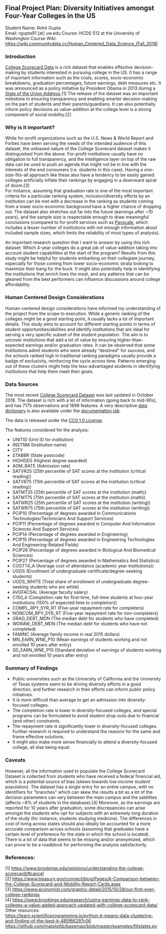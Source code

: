 ## Final Project Plan: Diversity Initiatives amongst Four-Year Colleges in the US

Student Name: Rohit Gupta   
Email: rgupta91 [at] uw.edu 
Course: HCDS 512 at the University of Washington
Course Wiki: https://wiki.communitydata.cc/Human_Centered_Data_Science_(Fall_2018)

### Introduction
[College Scorecard Data](https://collegescorecard.ed.gov/data/) is a rich dataset that enables effective decision-making by students interested in pursuing college in the US. It has a range of important information such as the costs, scores, socio-economic breakdowns, graduation percentages, future earnings, debt measures etc. It was announced as a policy initiative by President Obama in 2013 during a [State of the Union Address](https://obamawhitehouse.archives.gov/the-press-office/2013/02/12/remarks-president-state-union-address).[1] The release of the dataset was an important milestone in ensuring transparency and enabling smarter decision-making on the part of students and their parents/guardians. It can also potentially inform policy decisions as value-addition at the college level is a strong component of social mobility.[2]

### Why is it important?
While for-profit organizations such as the U.S. News & World Report and Forbes have been serving the needs of the intended audience of this dataset, the unbiased nature of the College Scorecard dataset makes it distinguished from the above. For-profit institutions usually have no obligation to full transparency, and the intelligence layer on top of the raw data can be used to push an agenda that might not be in line with the interests of the end consumers (i.e. students in this case). Having a one-size-fits-all approach like these also have a tendency to be easily gamed: colleges artificially inflate their rankings by engaging in a downward spiral of doom.[3]   
For instance, assuming that graduation rate is one of the most important criteria for a particular ranking system, inclusion/diversity efforts by an institution can be met with a decrease in the ranking as students coming from a lower socio-economic background have a higher chance of dropping out. The dataset also stretches out far into the future (earnings after ~10 years), and the sample size is respectable enough to draw meaningful conclusions (compared to for-profit services such as [Payscale](www.payscale.com), which includes a lesser number of institutions with not enough information about included sample sizes, which limits the reliability of most types of analysis). 
   
An important research question that I want to answer by using this rich dataset: Which 4-year colleges do a great job of value-addition taking into account student capabilities at the start of the program? Results from this study might be helpful for students embarking on their collegiate journey, especially for those coming from lower socio-economic strata looking to maximize their bang for the buck. It might also potentially help in identifying the institutions that enrich lives the most, and any patterns that can be gleaned from the best performers can influence discussions around college affordability. 

### Human Centered Design Considerations
Human-centered design considerations have informed my understanding of the project from the scope to execution. While a generic ranking of the colleges might be a good starting point, it usually lacks a lot of important details. This study aims to account for different starting points in terms of student opportunities/abilities and identify institutions that are ideal for serving a very specific subset of the student population. The aim is to uncover institutions that add a lot of value by ensuring higher-than-expected earnings and/or graduation rates. It can be observed that some institutions admit students who were already "destined" for success, and the schools ranked high in traditional ranking paradigms usually provide a badge of exclusivity, reinforcing the cycle across time. Patterns emerging out of these clusters might help the less-advantaged students in identifying institutions that help them meet their goals.

### Data Sources
The most recent [College Scorecard Dataset](https://ed-public-download.app.cloud.gov/downloads/Most-Recent-Cohorts-All-Data-Elements.csv) was last updated in October 2018. The dataset is rich with a lot of information (going back to mid-90s), and has 7175 observations and 1899 features. A very descriptive [data dictionary](https://collegescorecard.ed.gov/assets/CollegeScorecardDataDictionary.xlsx) is also available under the [documentation tab](https://collegescorecard.ed.gov/data/documentation/).

The data is released under the [CC0 1.0 License](https://creativecommons.org/publicdomain/zero/1.0/). 

The features considered for the analysis:
* UNITID (Unit ID for institution)
* INSTNM (Institution name)
* CITY
* STABBR (State postcode) 
* HIGHDEG (Highest degree awarded)
* ADM_RATE (Admission rate)
* SATVR25 (25th percentile of SAT scores at the institution (critical reading))
* SATVR75 (75th percentile of SAT scores at the institution (critical reading))
* SATMT25 (25th percentile of SAT scores at the institution (math))
* SATMT75 (75th percentile of SAT scores at the institution (math))
* SATWR25 (25th percentile of SAT scores at the institution (writing))
* SATWR75 (75th percentile of SAT scores at the institution (writing))
* PCIP10 (Percentage of degrees awarded in Communications Technologies/Technicians And Support Services)
* PCIP11 (Percentage of degrees awarded in Computer And Information Sciences And Support Services)
* PCIP14 (Percentage of degrees awarded in Engineering)
* PCIP15 (Percentage of degrees awarded in Engineering Technologies And Engineering-Related Fields)
* PCIP26 (Percentage of degrees awarded in Biological And Biomedical Sciences)
* PCIP27 (Percentage of degrees awarded in Mathematics And Statistics)
* COSTT4_A (Average cost of attendance (academic year institutions))
* UGDS (Enrollment of undergraduate certificate/degree-seeking students)
* UGDS_WHITE (Total share of enrollment of undergraduate degree-seeking students who are white)
* AVGFACSAL (Average faculty salary)
* C150_4 (Completion rate for first-time, full-time students at four-year institutions (150% of expected time to completion))
* COMPL_RPY_5YR_RT (Five-year repayment rate for completers)
* NONCOM_RPY_5YR_RT (Five-year repayment rate for non-completers)
* GRAD_DEBT_MDN (The median debt for students who have completed)
* WDRAW_DEBT_MDN (The median debt for students who have not completed)
* FAMINC (Average family income in real 2015 dollars)
* MN_EARN_WNE_P10 (Mean earnings of students working and not enrolled 10 years after entry)
* SD_EARN_WNE_P10 (Standard deviation of earnings of students working and not enrolled 10 years after entry)

### Summary of Findings
* Public universities such as the University of California and the University of Texas systems seem to be driving diversity efforts in a good direction, and further research in their efforts can inform public policy initiatives. 
* It is more difficult than average to get an admission into diversity-focused colleges.
* The completion rate is lower in diversity-focused colleges, and special programs can be formulated to avoid student drop-outs due to financial (and other) constraints. 
* The repayment rate is significantly lower in diversity-focused colleges. Further research is required to understand the reasons for the same and frame effective solutions. 
* It might also make more sense financially to attend a diversity-focused college, all else being equal. 

### Caveats
However, all the information used to populate the College Scorecard Dataset is collected from students who have received a federal financial aid, which is a potential source of bias (skews towards low-income student population). The dataset has a single entry for an entire campus, with no identifiers for "branches" which can skew the results a bit as a lot of the decision parameters can vary between the main campus and the satellites (affects ~8% of students in the database).[4] Moreover, as the earnings are reported for 10 years after graduation, some discrepancies can arise amongst the students who opt for subjects with an extremely long duration of the study (for instance, students studying medicine). The differences in cost of living across states should also ideally be accounted for a more accurate comparison across schools (assuming that graduates have a certain level of preference for the state in which the school is located). There is a lot of data that seems to be missing and/or anonymized, which can prove to be a roadblock for performing the analysis satisfactorily.   

### References:   
[1] https://www.brookings.edu/opinions/understanding-the-college-scorecard/#cancel   
[2] https://www.treasury.gov/connect/blog/Pages/A-Comparison-between-the-College-Scorecard-and-Mobility-Report-Cards.aspx   
[3] https://www.economist.com/graphic-detail/2015/10/29/our-first-ever-college-rankings   
[4] https://www.brookings.edu/research/using-earnings-data-to-rank-colleges-a-value-added-approach-updated-with-college-scorecard-data/  
Other resources:  
https://learn.scientificprogramming.io/python-k-means-data-clustering-and-finding-of-the-best-k-485f66297c06
https://github.com/matplotlib/basemap/blob/master/examples/fillstates.py
